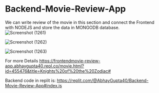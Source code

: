 # Backend-Movie-Review-App
We can write review of the movie in this section and connect the
Frontend with NODEJS and store the data in MONGODB database.
![Screenshot (1261)](https://github.com/AbhayXcoderx123/Backend-Movie-Review-App/assets/103772939/6377f2eb-c29d-4a12-8ce0-7059dee12ee3)

![Screenshot (1262)](https://github.com/AbhayXcoderx123/Backend-Movie-Review-App/assets/103772939/6e8c5c7c-02f6-4bfe-be5c-8f7d288d180f)


![Screenshot (1263)](https://github.com/AbhayXcoderx123/Backend-Movie-Review-App/assets/103772939/12343e62-eead-4ef0-8404-7b9b2d0e5a12)

For more Details  https://frontendmovie-review-app.abhaygupta40.repl.co/movie.html?id=455476&title=Knights%20of%20the%20Zodiac#

Backend code in replit is: https://replit.com/@AbhayGupta40/Backend-Movie-Review-App#index.js
